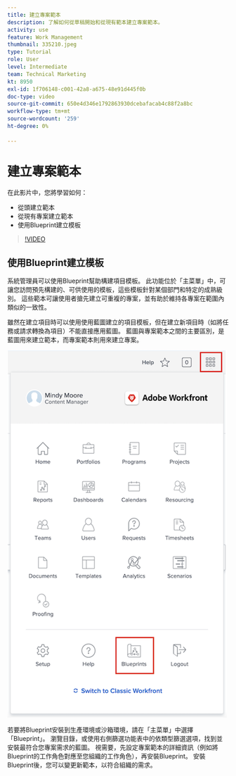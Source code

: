 ```yaml
---
title: 建立專案範本
description: 了解如何從草稿開始和從現有範本建立專案範本。
activity: use
feature: Work Management
thumbnail: 335210.jpeg
type: Tutorial
role: User
level: Intermediate
team: Technical Marketing
kt: 8950
exl-id: 1f706148-c001-42a8-a675-48e91d445f0b
doc-type: video
source-git-commit: 650e4d346e1792863930dcebafacab4c88f2a8bc
workflow-type: tm+mt
source-wordcount: '259'
ht-degree: 0%

---
```


# 建立專案範本

在此影片中，您將學習如何：

* 從頭建立範本
* 從現有專案建立範本
* 使用Blueprint建立模板

>[!VIDEO](https://video.tv.adobe.com/v/335210/?quality=12&learn=on)

## 使用Blueprint建立模板

系統管理員可以使用Blueprint幫助構建項目模板。 此功能位於「主菜單」中，可讓您訪問預先構建的、可供使用的模板，這些模板針對某個部門和特定的成熟級別。 這些範本可讓使用者搶先建立可重複的專案，並有助於維持各專案在範圍內類似的一致性。

雖然在建立項目時可以使用使用藍圖建立的項目模板，但在建立新項目時（如將任務或請求轉換為項目）不能直接應用藍圖。 藍圖與專案範本之間的主要區別，是藍圖用來建立範本，而專案範本則用來建立專案。

![主菜單中的藍圖](assets/pt-blueprints-01.png)

若要將Blueprint安裝到生產環境或沙箱環境，請在「主菜單」中選擇「Blueprint」。 瀏覽目錄，或使用右側篩選功能表中的依類型篩選選項，找到並安裝最符合您專案需求的藍圖。 視需要，先設定專案範本的詳細資訊（例如將Blueprint的工作角色對應至您組織的工作角色），再安裝Blueprint。 安裝Blueprint後，您可以變更新範本，以符合組織的需求。
